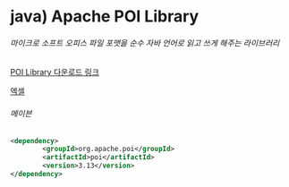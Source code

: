 # java) Apache POI Library

###### 마이크로 소프트 오피스 파일 포맷을 순수 자바 언어로 읽고 쓰게 해주는 라이브러리

[POI Library 다운로드 링크](http://poi.apache.org/download.html)

[엑셀](http://poi.apache.org/components/spreadsheet/index.html)

###### 메이븐 

```xml
<dependency>
        <groupId>org.apache.poi</groupId>
        <artifactId>poi</artifactId>
        <version>3.13</version>
</dependency>
```



